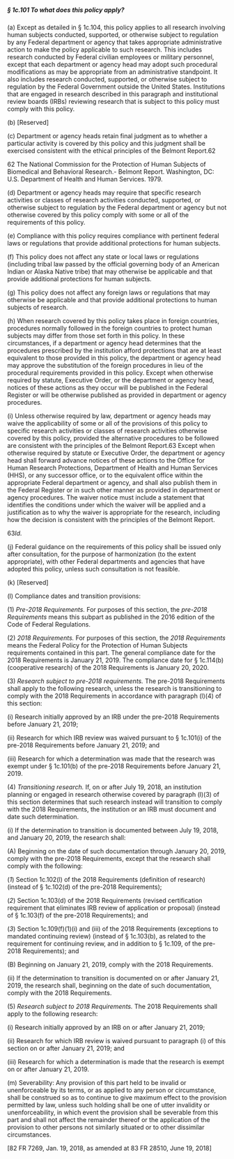 ##### § 1c.101 To what does this policy apply? #####

(a) Except as detailed in § 1c.104, this policy applies to all research involving human subjects conducted, supported, or otherwise subject to regulation by any Federal department or agency that takes appropriate administrative action to make the policy applicable to such research. This includes research conducted by Federal civilian employees or military personnel, except that each department or agency head may adopt such procedural modifications as may be appropriate from an administrative standpoint. It also includes research conducted, supported, or otherwise subject to regulation by the Federal Government outside the United States. Institutions that are engaged in research described in this paragraph and institutional review boards (IRBs) reviewing research that is subject to this policy must comply with this policy.

(b) [Reserved]

(c) Department or agency heads retain final judgment as to whether a particular activity is covered by this policy and this judgment shall be exercised consistent with the ethical principles of the Belmont Report.62

62 The National Commission for the Protection of Human Subjects of Biomedical and Behavioral Research.- Belmont Report. Washington, DC: U.S. Department of Health and Human Services. 1979.

(d) Department or agency heads may require that specific research activities or classes of research activities conducted, supported, or otherwise subject to regulation by the Federal department or agency but not otherwise covered by this policy comply with some or all of the requirements of this policy.

(e) Compliance with this policy requires compliance with pertinent federal laws or regulations that provide additional protections for human subjects.

(f) This policy does not affect any state or local laws or regulations (including tribal law passed by the official governing body of an American Indian or Alaska Native tribe) that may otherwise be applicable and that provide additional protections for human subjects.

(g) This policy does not affect any foreign laws or regulations that may otherwise be applicable and that provide additional protections to human subjects of research.

(h) When research covered by this policy takes place in foreign countries, procedures normally followed in the foreign countries to protect human subjects may differ from those set forth in this policy. In these circumstances, if a department or agency head determines that the procedures prescribed by the institution afford protections that are at least equivalent to those provided in this policy, the department or agency head may approve the substitution of the foreign procedures in lieu of the procedural requirements provided in this policy. Except when otherwise required by statute, Executive Order, or the department or agency head, notices of these actions as they occur will be published in the Federal Register or will be otherwise published as provided in department or agency procedures.

(i) Unless otherwise required by law, department or agency heads may waive the applicability of some or all of the provisions of this policy to specific research activities or classes of research activities otherwise covered by this policy, provided the alternative procedures to be followed are consistent with the principles of the Belmont Report.63 Except when otherwise required by statute or Executive Order, the department or agency head shall forward advance notices of these actions to the Office for Human Research Protections, Department of Health and Human Services (HHS), or any successor office, or to the equivalent office within the appropriate Federal department or agency, and shall also publish them in the Federal Register or in such other manner as provided in department or agency procedures. The waiver notice must include a statement that identifies the conditions under which the waiver will be applied and a justification as to why the waiver is appropriate for the research, including how the decision is consistent with the principles of the Belmont Report.

63*Id.*

(j) Federal guidance on the requirements of this policy shall be issued only after consultation, for the purpose of harmonization (to the extent appropriate), with other Federal departments and agencies that have adopted this policy, unless such consultation is not feasible.

(k) [Reserved]

(l) Compliance dates and transition provisions:

(1) *Pre-2018 Requirements.* For purposes of this section, the *pre-2018 Requirements* means this subpart as published in the 2016 edition of the Code of Federal Regulations.

(2) *2018 Requirements.* For purposes of this section, the *2018 Requirements* means the Federal Policy for the Protection of Human Subjects requirements contained in this part. The general compliance date for the 2018 Requirements is January 21, 2019. The compliance date for § 1c.114(b) (cooperative research) of the 2018 Requirements is January 20, 2020.

(3) *Research subject to pre-2018 requirements.* The pre-2018 Requirements shall apply to the following research, unless the research is transitioning to comply with the 2018 Requirements in accordance with paragraph (l)(4) of this section:

(i) Research initially approved by an IRB under the pre-2018 Requirements before January 21, 2019;

(ii) Research for which IRB review was waived pursuant to § 1c.101(i) of the pre-2018 Requirements before January 21, 2019; and

(iii) Research for which a determination was made that the research was exempt under § 1c.101(b) of the pre-2018 Requirements before January 21, 2019.

(4) *Transitioning research.* If, on or after July 19, 2018, an institution planning or engaged in research otherwise covered by paragraph (l)(3) of this section determines that such research instead will transition to comply with the 2018 Requirements, the institution or an IRB must document and date such determination.

(i) If the determination to transition is documented between July 19, 2018, and January 20, 2019, the research shall:

(A) Beginning on the date of such documentation through January 20, 2019, comply with the pre-2018 Requirements, except that the research shall comply with the following:

(*1*) Section 1c.102(l) of the 2018 Requirements (definition of research) (instead of § 1c.102(d) of the pre-2018 Requirements);

(*2*) Section 1c.103(d) of the 2018 Requirements (revised certification requirement that eliminates IRB review of application or proposal) (instead of § 1c.103(f) of the pre-2018 Requirements); and

(*3*) Section 1c.109(f)(1)(i) and (iii) of the 2018 Requirements (exceptions to mandated continuing review) (instead of § 1c.103(b), as related to the requirement for continuing review, and in addition to § 1c.109, of the pre-2018 Requirements); and

(B) Beginning on January 21, 2019, comply with the 2018 Requirements.

(ii) If the determination to transition is documented on or after January 21, 2019, the research shall, beginning on the date of such documentation, comply with the 2018 Requirements.

(5) *Research subject to 2018 Requirements.* The 2018 Requirements shall apply to the following research:

(i) Research initially approved by an IRB on or after January 21, 2019;

(ii) Research for which IRB review is waived pursuant to paragraph (i) of this section on or after January 21, 2019; and

(iii) Research for which a determination is made that the research is exempt on or after January 21, 2019.

(m) Severability: Any provision of this part held to be invalid or unenforceable by its terms, or as applied to any person or circumstance, shall be construed so as to continue to give maximum effect to the provision permitted by law, unless such holding shall be one of utter invalidity or unenforceability, in which event the provision shall be severable from this part and shall not affect the remainder thereof or the application of the provision to other persons not similarly situated or to other dissimilar circumstances.

[82 FR 7269, Jan. 19, 2018, as amended at 83 FR 28510, June 19, 2018]